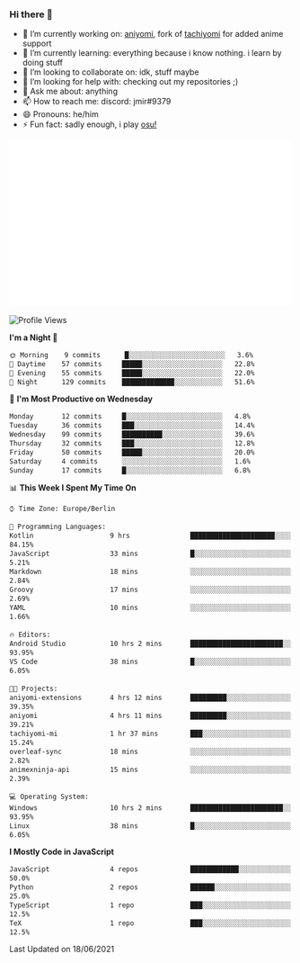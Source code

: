 ### Hi there 👋



<!--
**jmir1/jmir1** is a ✨ _special_ ✨ repository because its `README.md` (this file) appears on your GitHub profile.

Here are some ideas to get you started:
-->
- 🔭 I’m currently working on: [aniyomi](https://github.com/jmir1/aniyomi), fork of [tachiyomi](https://github.com/tachiyomiorg/tachiyomi) for added anime support
- 🌱 I’m currently learning: everything because i know nothing. i learn by doing stuff
- 👯 I’m looking to collaborate on: idk, stuff maybe
- 🤔 I’m looking for help with: checking out my repositories ;)
- 💬 Ask me about: anything
- 📫 How to reach me: discord: jmir#9379
- 😄 Pronouns: he/him
- ⚡ Fun fact: sadly enough, i play [osu!](https://osu.ppy.sh/users/18018426)
<div>
	<p align="center">
		<img src="https://github.com/jmir1/github-stats/blob/master/generated/overview.svg">
	</p>
</div>

<!--START_SECTION:waka-->
![Profile Views](http://img.shields.io/badge/Profile%20Views-17-blue)

**I'm a Night 🦉** 

```text
🌞 Morning    9 commits      █░░░░░░░░░░░░░░░░░░░░░░░░   3.6% 
🌆 Daytime    57 commits     █████░░░░░░░░░░░░░░░░░░░░   22.8% 
🌃 Evening    55 commits     █████░░░░░░░░░░░░░░░░░░░░   22.0% 
🌙 Night      129 commits    █████████████░░░░░░░░░░░░   51.6%

```
📅 **I'm Most Productive on Wednesday** 

```text
Monday       12 commits     █░░░░░░░░░░░░░░░░░░░░░░░░   4.8% 
Tuesday      36 commits     ███░░░░░░░░░░░░░░░░░░░░░░   14.4% 
Wednesday    99 commits     ██████████░░░░░░░░░░░░░░░   39.6% 
Thursday     32 commits     ███░░░░░░░░░░░░░░░░░░░░░░   12.8% 
Friday       50 commits     █████░░░░░░░░░░░░░░░░░░░░   20.0% 
Saturday     4 commits      ░░░░░░░░░░░░░░░░░░░░░░░░░   1.6% 
Sunday       17 commits     █░░░░░░░░░░░░░░░░░░░░░░░░   6.8%

```


📊 **This Week I Spent My Time On** 

```text
⌚︎ Time Zone: Europe/Berlin

💬 Programming Languages: 
Kotlin                   9 hrs               █████████████████████░░░░   84.15% 
JavaScript               33 mins             █░░░░░░░░░░░░░░░░░░░░░░░░   5.21% 
Markdown                 18 mins             ░░░░░░░░░░░░░░░░░░░░░░░░░   2.84% 
Groovy                   17 mins             ░░░░░░░░░░░░░░░░░░░░░░░░░   2.69% 
YAML                     10 mins             ░░░░░░░░░░░░░░░░░░░░░░░░░   1.66%

🔥 Editors: 
Android Studio           10 hrs 2 mins       ███████████████████████░░   93.95% 
VS Code                  38 mins             █░░░░░░░░░░░░░░░░░░░░░░░░   6.05%

🐱‍💻 Projects: 
aniyomi-extensions       4 hrs 12 mins       █████████░░░░░░░░░░░░░░░░   39.35% 
aniyomi                  4 hrs 11 mins       █████████░░░░░░░░░░░░░░░░   39.21% 
tachiyomi-mi             1 hr 37 mins        ███░░░░░░░░░░░░░░░░░░░░░░   15.24% 
overleaf-sync            18 mins             ░░░░░░░░░░░░░░░░░░░░░░░░░   2.82% 
animexninja-api          15 mins             ░░░░░░░░░░░░░░░░░░░░░░░░░   2.39%

💻 Operating System: 
Windows                  10 hrs 2 mins       ███████████████████████░░   93.95% 
Linux                    38 mins             █░░░░░░░░░░░░░░░░░░░░░░░░   6.05%

```

**I Mostly Code in JavaScript** 

```text
JavaScript               4 repos             ████████████░░░░░░░░░░░░░   50.0% 
Python                   2 repos             ██████░░░░░░░░░░░░░░░░░░░   25.0% 
TypeScript               1 repo              ███░░░░░░░░░░░░░░░░░░░░░░   12.5% 
TeX                      1 repo              ███░░░░░░░░░░░░░░░░░░░░░░   12.5%

```



 Last Updated on 18/06/2021
<!--END_SECTION:waka-->

